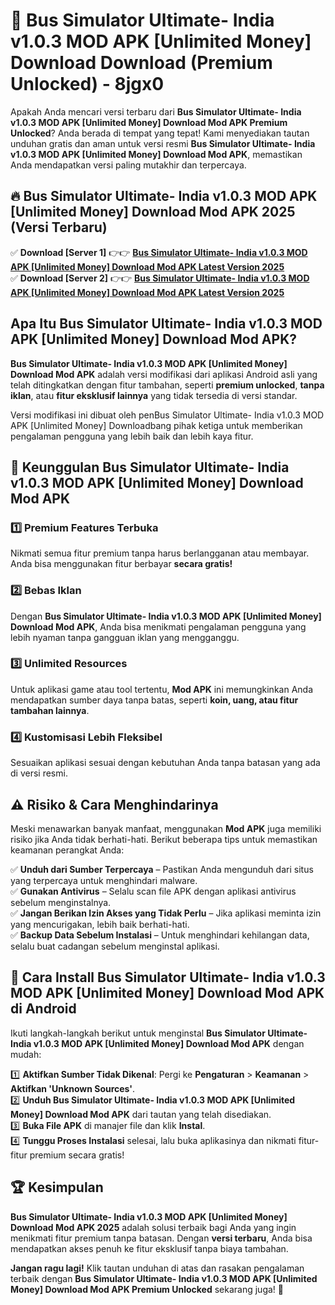 # 🎯 Bus Simulator Ultimate- India v1.0.3 MOD APK [Unlimited Money] Download  Download (Premium Unlocked) -  8jgx0

Apakah Anda mencari versi terbaru dari **Bus Simulator Ultimate- India v1.0.3 MOD APK [Unlimited Money] Download Mod APK Premium Unlocked**? Anda berada di tempat yang tepat! Kami menyediakan tautan unduhan gratis dan aman untuk versi resmi **Bus Simulator Ultimate- India v1.0.3 MOD APK [Unlimited Money] Download Mod APK**, memastikan Anda mendapatkan versi paling mutakhir dan terpercaya.

## 🔥 Bus Simulator Ultimate- India v1.0.3 MOD APK [Unlimited Money] Download Mod APK 2025 (Versi Terbaru)

✅ **Download [Server 1]** 👉👉 [**Bus Simulator Ultimate- India v1.0.3 MOD APK [Unlimited Money] Download Mod APK Latest Version 2025**](https://momento.my/?title=Bus_Simulator_Ultimate-_India_v1.0.3_MOD_APK_[Unlimited_Money]_Download)  
✅ **Download [Server 2]** 👉👉 [**Bus Simulator Ultimate- India v1.0.3 MOD APK [Unlimited Money] Download Mod APK Latest Version 2025**](https://momento.my/?title=Bus_Simulator_Ultimate-_India_v1.0.3_MOD_APK_[Unlimited_Money]_Download)  

## Apa Itu Bus Simulator Ultimate- India v1.0.3 MOD APK [Unlimited Money] Download Mod APK?

**Bus Simulator Ultimate- India v1.0.3 MOD APK [Unlimited Money] Download Mod APK** adalah versi modifikasi dari aplikasi Android asli yang telah ditingkatkan dengan fitur tambahan, seperti **premium unlocked**, **tanpa iklan**, atau **fitur eksklusif lainnya** yang tidak tersedia di versi standar.

Versi modifikasi ini dibuat oleh penBus Simulator Ultimate- India v1.0.3 MOD APK [Unlimited Money] Downloadbang pihak ketiga untuk memberikan pengalaman pengguna yang lebih baik dan lebih kaya fitur.

## 🎯 Keunggulan Bus Simulator Ultimate- India v1.0.3 MOD APK [Unlimited Money] Download Mod APK

### 1️⃣ Premium Features Terbuka
Nikmati semua fitur premium tanpa harus berlangganan atau membayar. Anda bisa menggunakan fitur berbayar **secara gratis!**

### 2️⃣ Bebas Iklan
Dengan **Bus Simulator Ultimate- India v1.0.3 MOD APK [Unlimited Money] Download Mod APK**, Anda bisa menikmati pengalaman pengguna yang lebih nyaman tanpa gangguan iklan yang mengganggu.

### 3️⃣ Unlimited Resources
Untuk aplikasi game atau tool tertentu, **Mod APK** ini memungkinkan Anda mendapatkan sumber daya tanpa batas, seperti **koin, uang, atau fitur tambahan lainnya**.

### 4️⃣ Kustomisasi Lebih Fleksibel
Sesuaikan aplikasi sesuai dengan kebutuhan Anda tanpa batasan yang ada di versi resmi.

## ⚠️ Risiko & Cara Menghindarinya

Meski menawarkan banyak manfaat, menggunakan **Mod APK** juga memiliki risiko jika Anda tidak berhati-hati. Berikut beberapa tips untuk memastikan keamanan perangkat Anda:

✅ **Unduh dari Sumber Terpercaya** – Pastikan Anda mengunduh dari situs yang terpercaya untuk menghindari malware.  
✅ **Gunakan Antivirus** – Selalu scan file APK dengan aplikasi antivirus sebelum menginstalnya.  
✅ **Jangan Berikan Izin Akses yang Tidak Perlu** – Jika aplikasi meminta izin yang mencurigakan, lebih baik berhati-hati.  
✅ **Backup Data Sebelum Instalasi** – Untuk menghindari kehilangan data, selalu buat cadangan sebelum menginstal aplikasi.

## 📌 Cara Install Bus Simulator Ultimate- India v1.0.3 MOD APK [Unlimited Money] Download Mod APK di Android

Ikuti langkah-langkah berikut untuk menginstal **Bus Simulator Ultimate- India v1.0.3 MOD APK [Unlimited Money] Download Mod APK** dengan mudah:

1️⃣ **Aktifkan Sumber Tidak Dikenal**: Pergi ke **Pengaturan** > **Keamanan** > **Aktifkan 'Unknown Sources'**.  
2️⃣ **Unduh Bus Simulator Ultimate- India v1.0.3 MOD APK [Unlimited Money] Download Mod APK** dari tautan yang telah disediakan.  
3️⃣ **Buka File APK** di manajer file dan klik **Instal**.  
4️⃣ **Tunggu Proses Instalasi** selesai, lalu buka aplikasinya dan nikmati fitur-fitur premium secara gratis!

## 🏆 Kesimpulan

**Bus Simulator Ultimate- India v1.0.3 MOD APK [Unlimited Money] Download Mod APK 2025** adalah solusi terbaik bagi Anda yang ingin menikmati fitur premium tanpa batasan. Dengan **versi terbaru**, Anda bisa mendapatkan akses penuh ke fitur eksklusif tanpa biaya tambahan.

**Jangan ragu lagi!** Klik tautan unduhan di atas dan rasakan pengalaman terbaik dengan **Bus Simulator Ultimate- India v1.0.3 MOD APK [Unlimited Money] Download Mod APK Premium Unlocked** sekarang juga! 🚀
